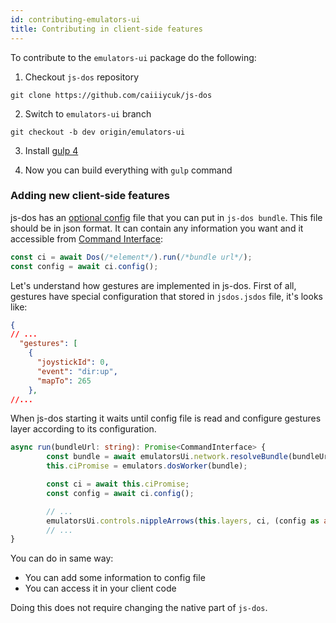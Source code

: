 ```yaml
---
id: contributing-emulators-ui
title: Contributing in client-side features
---
```


To contribute to the `emulators-ui` package do the following:

1. Checkout `js-dos` repository
  
  `git clone https://github.com/caiiiycuk/js-dos`

2. Switch to `emulators-ui` branch

  `git checkout -b dev origin/emulators-ui`
  
3. Install [gulp 4](https://gulpjs.com/)

4. Now you can build everything with `gulp` command

### Adding new client-side features

js-dos has an [optional config](configuration) file that you can put in `js-dos bundle`. This
file should be in json format. It can contain any information you want and it accessible from [Command Interface](command-interface):

```js
const ci = await Dos(/*element*/).run(/*bundle url*/);
const config = await ci.config();
```

Let's understand how gestures are implemented in js-dos. 
First of all, gestures have special configuration that stored in `jsdos.jsdos` file, it's looks
like: 

```json
{
// ...
  "gestures": [
    {
      "joystickId": 0,
      "event": "dir:up",
      "mapTo": 265
    },
//...
```

When js-dos starting it waits until config file is read and configure gestures
layer according to its configuration.
```typescript
async run(bundleUrl: string): Promise<CommandInterface> {
        const bundle = await emulatorsUi.network.resolveBundle(bundleUrl);
        this.ciPromise = emulators.dosWorker(bundle);

        const ci = await this.ciPromise;
        const config = await ci.config();

        // ...
        emulatorsUi.controls.nippleArrows(this.layers, ci, (config as any).gestures);
        // ...
}
```

You can do in same way:
* You can add some information to config file
* You can access it in your client code

Doing this does not require changing the native part of `js-dos`.
